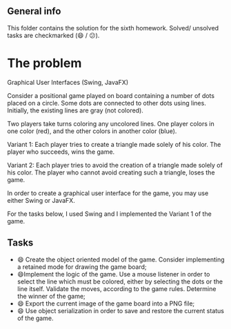 ## General info
This folder contains the solution for the sixth homework. Solved/ unsolved tasks are checkmarked (:smile: / :confused:).

# The problem

Graphical User Interfaces (Swing, JavaFX)

Consider a positional game played on board containing a number of dots placed on a circle. Some dots are connected to other dots using lines. Initially, the existing lines are gray (not colored).

Two players take turns coloring any uncolored lines. One player colors in one color (red), and the other colors in another color (blue).

Variant 1: Each player tries to create a triangle made solely of his color. The player who succeeds, wins the game.

Variant 2: Each player tries to avoid the creation of a triangle made solely of his color. The player who cannot avoid creating such a triangle, loses the game.

In order to create a graphical user interface for the game, you may use either Swing or JavaFX. 

For the tasks below, I used Swing and I implemented the Variant 1 of the game.

## Tasks
  * :smile: Create the object oriented model of the game. Consider implementing a retained mode for drawing the game board;
  * :smile:Implement the logic of the game. Use a mouse listener in order to select the line which must be colored, either by selecting the dots or the line itself. Validate the moves, according to the game rules. Determine the winner of the game;
  * :smile: Export the current image of the game board into a PNG file;
  * :smile: Use object serialization in order to save and restore the current status of the game.
